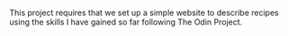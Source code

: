 This project requires that we set up a simple website to describe recipes using the skills I have gained so far following The Odin Project.
